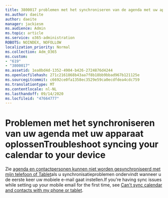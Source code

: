 ```yaml
---
title: 3800017 problemen met het synchroniseren van de agenda met uw apparaat oplossen
ms.author: daeite
author: daeite
manager: jackiesm
ms.audience: Admin
ms.topic: article
ms.service: o365-administration
ROBOTS: NOINDEX, NOFOLLOW
localization_priority: Normal
ms.collection: Adm_O365
ms.custom:
- "619"
- "3800017"
ms.assetid: 1ea8bd4d-1352-4904-b426-2724876d4244
ms.openlocfilehash: 271c2161868b43aa7f8b18bb9bbad967b121125e
ms.sourcegitcommit: c6692ce0fa1358ec3529e59ca0ecdfdea4cdc759
ms.translationtype: MT
ms.contentlocale: nl-NL
ms.lasthandoff: 09/14/2020
ms.locfileid: "47664777"
---
```

# <a name="troubleshoot-syncing-your-calendar-to-your-device"></a><span data-ttu-id="45d88-102">Problemen met het synchroniseren van uw agenda met uw apparaat oplossen</span><span class="sxs-lookup"><span data-stu-id="45d88-102">Troubleshoot syncing your calendar to your device</span></span>

<span data-ttu-id="45d88-103">Zie [agenda en contactpersonen kunnen niet worden gesynchroniseerd met mijn telefoon of Tablet](https://support.office.com/article/8479d764-b9f5-4fff-ba88-edd7c265df9f)als u synchronisatieproblemen ondervindt wanneer u de eerste keer uw mobiele e-mail gaat instellen.</span><span class="sxs-lookup"><span data-stu-id="45d88-103">If you're having sync issues while setting up your mobile email for the first time, see [Can't sync calendar and contacts with my phone or tablet](https://support.office.com/article/8479d764-b9f5-4fff-ba88-edd7c265df9f).</span></span>
  